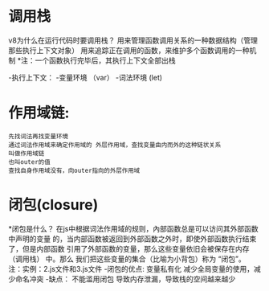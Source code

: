 # 调用栈
v8为什么在运行代码时要调用栈？
    用来管理函数调用关系的一种数据结构（管理那些执行上下文对象）
    用来追踪正在调用的函数，来维护多个函数调用的一种机制
*注：一个函数执行完毕后，其执行上下文全部出栈

-执行上下文：
    -变量环境 （var）
    -词法环境  (let)

# 作用域链:
    先找词法再找变量环境
    通过词法作用域来确定作用域的 外层作用域，查找变量由内而外的这种链状关系
    叫做作用域链
    也叫outer的值
    查找自身作用域没有，向outer指向的外层作用域

# 闭包(closure)
*闭包是什么？
    在js中根据词法作用域的规则，內部函数总是可以访问其外部函数中声明的变量
    的，当内部函数被返回到外部函数之外时，即使外部函数执行结束了，但是内部函数
    引用了外部函数的变量，那么这些变量依旧会被保存在内存 （调用栈） 中。那么
    我们把这些变量的集合（比喻为小背包）称为 “闭包”。
    注：实例：2.js文件和3.js文件
-闭包的优点:
    变量私有化
    减少全局变量的使用，减少命名冲突
-缺点：
    不能滥用闭包
    导致内存泄漏，导致栈的空间越来越少


    